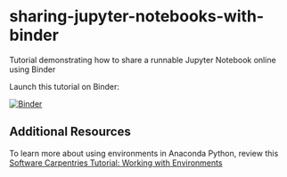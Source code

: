 # sharing-jupyter-notebooks-with-binder
Tutorial demonstrating how to share a runnable Jupyter Notebook online using Binder

Launch this tutorial on Binder:

[![Binder](https://mybinder.org/badge_logo.svg)](https://mybinder.org/v2/gh/jhu-data-services/sharing-jupyter-notebooks-with-binder/HEAD?labpath=share-jupyter-with-binder-tutorial.ipynb)

## Additional Resources

To learn more about using environments in Anaconda Python, review this [Software Carpentries Tutorial: Working with Environments]( https://carpentries-incubator.github.io/introduction-to-conda-for-data-scientists/02-working-with-environments/index.html)
